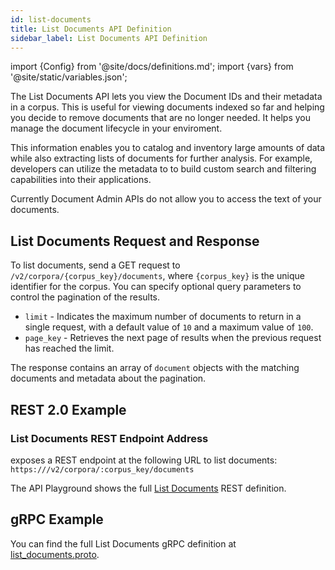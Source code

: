```yaml
---
id: list-documents
title: List Documents API Definition
sidebar_label: List Documents API Definition
---
```


import {Config} from '@site/docs/definitions.md';
import {vars} from '@site/static/variables.json';

The List Documents API lets you view the Document IDs and their metadata 
in a corpus. This is useful for viewing documents indexed so far and helping 
you decide to remove documents that are no longer needed. It helps you manage 
the document lifecycle in your enviroment.

This information enables you to catalog and inventory large amounts of data 
while also extracting lists of documents for further analysis. For example, 
developers can utilize the metadata to to build custom search and filtering 
capabilities into their applications.

Currently Document Admin APIs do not allow you to access the text of
your documents.

## List Documents Request and Response

To list documents, send a GET request to `/v2/corpora/{corpus_key}/documents`, 
where `{corpus_key}` is the unique identifier for the corpus. You can specify 
optional query parameters to control the pagination of the results. 

* `limit` - Indicates the maximum number of documents to return in a single 
  request, with a default value of `10` and a maximum value of `100`. 
* `page_key` - Retrieves the next page of results when the previous request 
  has reached the limit.

The response contains an array of `document` objects with the matching 
documents and metadata about the pagination.

## REST 2.0 Example

### List Documents REST Endpoint Address

<Config v="names.product"/> exposes a REST endpoint at the following URL
to list documents:
<code>https://<Config v="domains.rest.admin"/>/v2/corpora/:corpus_key/documents</code>

The API Playground shows the full [List Documents](/docs/rest-api/list-corpus-documents) REST definition.

## gRPC Example

You can find the full List Documents gRPC definition at [list_documents.proto](https://github.com/vectara/protos/blob/main/list_documents.proto).
